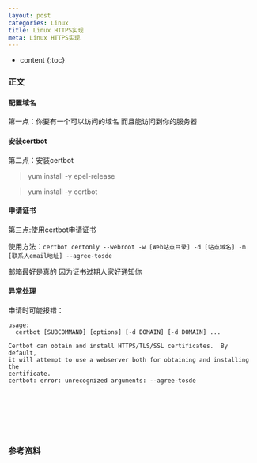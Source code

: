 ```yaml
---
layout: post
categories: Linux
title: Linux HTTPS实现
meta: Linux HTTPS实现
---
```

* content
{:toc}

### 正文

#### 配置域名

第一点：你要有一个可以访问的域名 而且能访问到你的服务器

#### 安装certbot

第二点：安装certbot

> yum install -y epel-release

> yum install -y certbot

#### 申请证书

第三点:使用certbot申请证书

使用方法：`certbot certonly --webroot -w [Web站点目录] -d [站点域名] -m [联系人email地址] --agree-tosde`

邮箱最好是真的 因为证书过期人家好通知你

#### 异常处理

申请时可能报错：
```
usage: 
  certbot [SUBCOMMAND] [options] [-d DOMAIN] [-d DOMAIN] ...

Certbot can obtain and install HTTPS/TLS/SSL certificates.  By default,
it will attempt to use a webserver both for obtaining and installing the
certificate. 
certbot: error: unrecognized arguments: --agree-tosde
```


<br/><br/><br/><br/><br/>
### 参考资料

